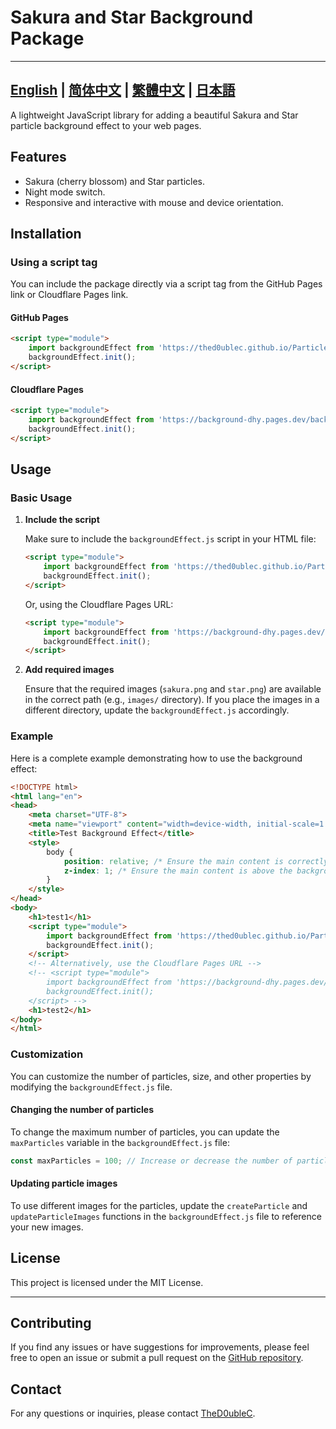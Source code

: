 
# Sakura and Star Background Package
---
[English](https://github.com/TheD0ubleC/Background/wiki/EN) | [简体中文](https://github.com/TheD0ubleC/Background/wiki/ZH‐CN) | [繁體中文](https://github.com/TheD0ubleC/Background/wiki/ZH‐TW) | [日本語](https://github.com/TheD0ubleC/Background/wiki/JP)
---

A lightweight JavaScript library for adding a beautiful Sakura and Star particle background effect to your web pages.

## Features

- Sakura (cherry blossom) and Star particles.
- Night mode switch.
- Responsive and interactive with mouse and device orientation.

## Installation

### Using a script tag

You can include the package directly via a script tag from the GitHub Pages link or Cloudflare Pages link.

#### GitHub Pages

```html
<script type="module">
    import backgroundEffect from 'https://thed0ublec.github.io/ParticleBackground/package/backgroundEffect.js';
    backgroundEffect.init();
</script>
```

#### Cloudflare Pages

```html
<script type="module">
    import backgroundEffect from 'https://background-dhy.pages.dev/backgroundEffect.js';
    backgroundEffect.init();
</script>
```

## Usage

### Basic Usage

1. **Include the script**

   Make sure to include the `backgroundEffect.js` script in your HTML file:

    ```html
    <script type="module">
        import backgroundEffect from 'https://thed0ublec.github.io/ParticleBackground/package/backgroundEffect.js';
        backgroundEffect.init();
    </script>
    ```

    Or, using the Cloudflare Pages URL:

    ```html
    <script type="module">
        import backgroundEffect from 'https://background-dhy.pages.dev/backgroundEffect.js';
        backgroundEffect.init();
    </script>
    ```

2. **Add required images**

   Ensure that the required images (`sakura.png` and `star.png`) are available in the correct path (e.g., `images/` directory). If you place the images in a different directory, update the `backgroundEffect.js` accordingly.

### Example

Here is a complete example demonstrating how to use the background effect:

```html
<!DOCTYPE html>
<html lang="en">
<head>
    <meta charset="UTF-8">
    <meta name="viewport" content="width=device-width, initial-scale=1.0">
    <title>Test Background Effect</title>
    <style>
        body {
            position: relative; /* Ensure the main content is correctly positioned */
            z-index: 1; /* Ensure the main content is above the background layer */
        }
    </style>
</head>
<body>
    <h1>test1</h1>
    <script type="module">
        import backgroundEffect from 'https://thed0ublec.github.io/ParticleBackground/package/backgroundEffect.js';
        backgroundEffect.init();
    </script>
    <!-- Alternatively, use the Cloudflare Pages URL -->
    <!-- <script type="module">
        import backgroundEffect from 'https://background-dhy.pages.dev/backgroundEffect.js';
        backgroundEffect.init();
    </script> -->
    <h1>test2</h1>
</body>
</html>
```

### Customization

You can customize the number of particles, size, and other properties by modifying the `backgroundEffect.js` file.

#### Changing the number of particles

To change the maximum number of particles, you can update the `maxParticles` variable in the `backgroundEffect.js` file:

```javascript
const maxParticles = 100; // Increase or decrease the number of particles
```

#### Updating particle images

To use different images for the particles, update the `createParticle` and `updateParticleImages` functions in the `backgroundEffect.js` file to reference your new images.

## License

This project is licensed under the MIT License.

---

## Contributing

If you find any issues or have suggestions for improvements, please feel free to open an issue or submit a pull request on the [GitHub repository](https://github.com/TheD0ubleC/Background).

## Contact

For any questions or inquiries, please contact [TheD0ubleC](https://github.com/TheD0ubleC).

